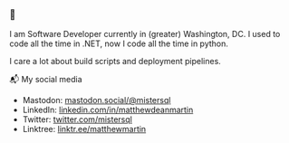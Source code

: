 ### 👋

I am Software Developer currently in (greater) Washington, DC. I used to code all the time in .NET, now I code all
the time in python.

I care a lot about build scripts and deployment pipelines.

📬 My social media


- Mastodon: [mastodon.social/@mistersql](https://mastodon.social/@mistersql)
- LinkedIn: [linkedin.com/in/matthewdeanmartin](https://linkedin.com/in/matthewdeanmartin)
- Twitter: [twitter.com/mistersql](http://twitter.com/mistersql)
- Linktree: [linktr.ee/matthewmartin](https://linktr.ee/matthewmartin)

